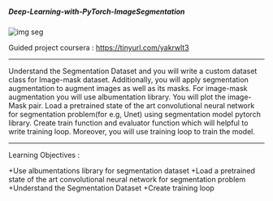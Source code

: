 ##### Deep-Learning-with-PyTorch-ImageSegmentation #####

![img seg](https://user-images.githubusercontent.com/81293137/163672729-6764219d-d4bf-4639-9620-d29727fbcdab.jpg)

Guided project coursera : https://tinyurl.com/yakrwlt3
*************************************************************************************************************************************************************************

Understand the Segmentation Dataset and you will write a custom dataset class for Image-mask dataset. Additionally, you will apply segmentation augmentation to augment images as well as its masks. For image-mask augmentation you will use albumentation library. You will plot the image-Mask pair. Load a pretrained state of the art convolutional neural network for segmentation problem(for e.g, Unet) using segmentation model pytorch library. Create train function and evaluator function which will helpful to write training loop. Moreover, you will use training loop to train the model.
*************************************************************************************************************************************************************************
Learning Objectives :

+Use albumentations library for segmentation dataset
+Load a pretrained state of the art convolutional neural network for segmentation problem
+Understand the Segmentation Dataset
+Create training loop
